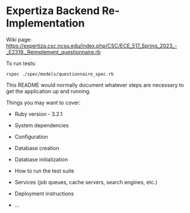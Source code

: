 # Expertiza Backend Re-Implementation

Wiki page: https://expertiza.csc.ncsu.edu/index.php/CSC/ECE_517_Spring_2023_-_E2319._Reimplement_questionnaire.rb

To run tests:
```
rspec ./spec/models/questionnaire_spec.rb
```

This README would normally document whatever steps are necessary to get the
application up and running.

Things you may want to cover:

* Ruby version - 3.2.1

* System dependencies

* Configuration

* Database creation

* Database initialization

* How to run the test suite

* Services (job queues, cache servers, search engines, etc.)

* Deployment instructions

* ...
